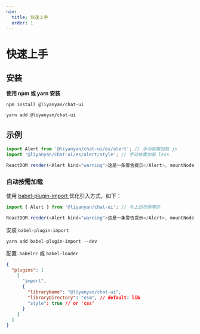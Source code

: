 ```yaml
---
nav:
  title: 快速上手
  order: 1
---
```


# 快速上手

## 安装

**使用 npm 或 yarn 安装**

```shell
npm install @liyanyan/chat-ui
```

```shell
yarn add @liyanyan/chat-ui
```

## 示例

```js
import Alert from '@liyanyan/chat-ui/es/alert'; // 手动按需加载 js
import '@liyanyan/chat-ui/es/alert/style'; // 手动按需加载 less

ReactDOM.render(<Alert kind="warning">这是一条警告提示</Alert>, mountNode);
```

### 自动按需加载

使用 [babel-plugin-import ](https://www.npmjs.com/package/babel-plugin-import) 优化引入方式，如下：

```js
import { Alert } from '@liyanyan/chat-ui'; // 与上述示例等价

ReactDOM.render(<Alert kind="warning">这是一条警告提示</Alert>, mountNode);
```

安装 `babel-plugin-import`

```
yarn add babel-plugin-import --dev
```

配置`.babelrc` 或 `babel-loader`

```json
{
  "plugins": [
    [
      "import",
      {
        "libraryName": "@liyanyan/chat-ui",
        "libraryDirectory": "esm", // default: lib
        "style": true // or 'css'
      }
    ]
  ]
}
```
